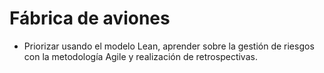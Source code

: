 Fábrica de aviones
======
* Priorizar usando el modelo Lean, aprender sobre la gestión de riesgos con la metodología Agile y realización de retrospectivas.
